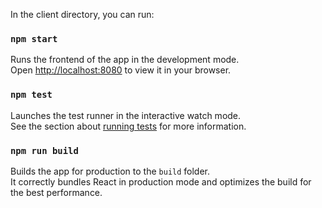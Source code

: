 In the client directory, you can run:

### `npm start`

Runs the frontend of the app in the development mode.\
Open [http://localhost:8080](http://localhost:8080) to view it in your browser.

### `npm test`

Launches the test runner in the interactive watch mode.\
See the section about [running tests](https://facebook.github.io/create-react-app/docs/running-tests) for more information.

### `npm run build`

Builds the app for production to the `build` folder.\
It correctly bundles React in production mode and optimizes the build for the best performance.
